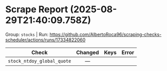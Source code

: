 # Scrape Report (2025-08-29T21:40:09.758Z)

Group: `stocks`  |  Run: https://github.com/AlbertoRoca96/scraping-checks-scheduler/actions/runs/17334822060

| Check | Changed | Keys | Error |
|---|:---:|:--|:--|
| `stock_ntdoy_global_quote` | — |  |  |
